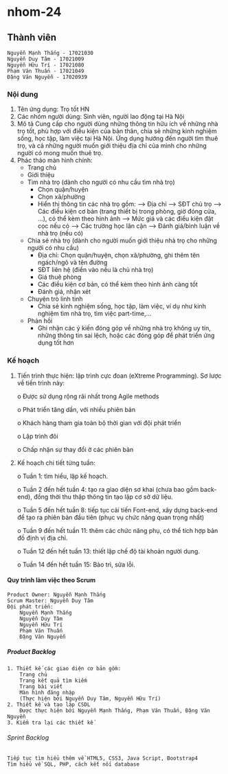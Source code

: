 # nhom-24


## Thành viên
	Nguyễn Mạnh Thắng - 17021030
	Nguyễn Duy Tâm - 17021009
	Nguyễn Hữu Trí - 17021080
	Phạm Văn Thuấn - 17021049
	Đặng Văn Nguyễn - 17020939


### Nội dung

1. Tên ứng dụng: Trọ tốt HN
2. Các nhóm người dùng: Sinh viên, người lao động tại Hà Nội
3. Mô tả
	Cung cấp cho người dùng những thông tin hữu ích về những nhà trọ tốt, phù hợp với điều kiện của bản thân, chia sẻ những kinh nghiệm sống, học tập, làm việc tại Hà Nội. Ứng dụng hướng đến người tìm thuê trọ, và cả những người muốn giới thiệu địa chỉ của mình cho những người có mong muốn thuê trọ.
4. Phác thảo màn hình chính: 
	- Trang chủ
	- Giới thiệu
	- Tìm nhà trọ (dành cho người có nhu cầu tìm nhà trọ)
		+ Chọn quận/huyện
		+ Chọn xã/phường
		+ Hiển thị thông tin các nhà trọ gồm:
			--> Địa chỉ
			--> SĐT chủ trọ
			--> Các điều kiện cơ bản (trang thiết bị trong phòng, giờ đóng cửa, ...), có thể kèm theo hình ảnh
			--> Mức giá và các điều kiện đặt cọc nếu có 
			--> Các trường học lân cận
			--> Đánh giá/bình luận về nhà trọ (nếu có)
	- Chia sẻ nhà trọ (dành cho người muốn giới thiệu nhà trọ cho những người có nhu cầu)
		+ Địa chỉ: Chọn quận/huyện, chọn xã/phường, ghi thêm tên ngách/ngõ và tên đường
		+ SĐT liên hệ (điền vào nếu là chủ nhà trọ)
		+ Giá thuê phòng
		+ Các điều kiện cơ bản, có thể kèm theo hình ảnh càng tốt
		+ Đánh giá, nhận xét
	- Chuyện trò linh tinh 
		+ Chia sẻ kinh nghiệm sống, học tập, làm việc, ví dụ như kinh nghiệm tìm nhà trọ, tìm việc part-time,...
	- Phản hồi
		+ Ghi nhận các ý kiến đóng góp về những nhà trọ không uy tín, những thông tin sai lệch, hoặc các đóng góp để phát triển ứng dụng tốt hơn

### Kế hoạch
1.	Tiến trình thực hiện: lập trình cực đoan (eXtreme Programming).
Sơ lược về tiến trình này:

	o	Được sử dụng rộng rãi nhất trong Agile methods	
	
	o	Phát triển tăng dần, với nhiều phiên bản	
	
	o	Khách hàng tham gia toàn bộ thời gian với đội phát triển
	
	o	Lập trình đôi
	
	o	Chấp nhận sự thay đổi ở các phiên bản
	
2.	Kế hoạch chi tiết từng tuần:

	o	Tuần 1: tìm hiểu, lập kế hoạch.
	
	o	Tuần 2 đến hết tuần 4: tạo ra giao diện sơ khai (chưa bao gồm back-end), đồng thời thu thập thông tin tạo lập cơ sở dữ liệu.
	
	o	Tuần 5 đến hết tuần 8: tiếp tục cải tiến Font-end, xây dựng back-end để tạo ra phiên bản đầu tiên (phục vụ chức năng quan trọng nhất)
	
	o	Tuần 9 đến hết tuần 11: thêm các chức năng phụ, có thể tích hợp bản đồ định vị địa chỉ.
	
	o	Tuần 12 đến hết tuần 13: thiết lập chế độ tài khoản người dung.
	
	o	Tuần 14 đến hết tuần 15: Bảo trì, sửa lỗi.

#### Quy trình làm việc theo Scrum
	Product Owner: Nguyễn Mạnh Thắng
	Scrum Master: Nguyễn Duy Tâm
	Đội phát triển: 
		Nguyễn Mạnh Thắng
		Nguyễn Duy Tâm
		Nguyễn Hữu Trí
		Phạm Văn Thuấn
		Đặng Văn Nguyễn

##### Product Backlog
	1. Thiết kế các giao diện cơ bản gồm:
		Trang chủ
		Trang kết quả tìm kiếm
		Trang bài viết
		Màn hình đăng nhập
		(Thực hiện bởi Nguyễn Duy Tâm, Nguyễn Hữu Trí)
	2. Thiết kế và tạo lập CSDL
		Được thực hiện bới Nguyễn Mạnh Thắng, Phạm Văn Thuấn, Đặng Văn Nguyễn
	3. Kiểm tra lại các thiết kế

###### Sprint Backlog
	Tiếp tục tìm hiểu thêm về HTML5, CSS3, Java Script, Bootstrap4
	Tìm hiểu về SQL, PHP, cách kết nối database
